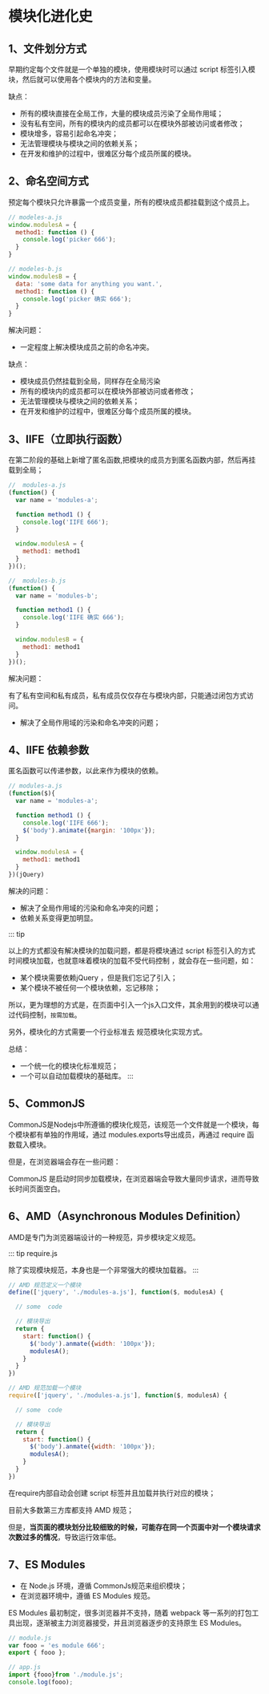 # 模块化进化史

## 1、文件划分方式

早期约定每个文件就是一个单独的模块，使用模块时可以通过 script 标签引入模块，然后就可以使用各个模块内的方法和变量。

缺点：

* 所有的模块直接在全局工作，大量的模块成员污染了全局作用域；
* 没有私有空间，所有的模块内的成员都可以在模块外部被访问或者修改；
* 模块增多，容易引起命名冲突；
* 无法管理模块与模块之间的依赖关系；
* 在开发和维护的过程中，很难区分每个成员所属的模块。

## 2、命名空间方式

预定每个模块只允许暴露一个成员变量，所有的模块成员都挂载到这个成员上。

```js
// modeles-a.js
window.modulesA = {
  method1: function () {
    console.log('picker 666');
  }
}

// modeles-b.js
window.modulesB = {
  data: 'some data for anything you want.',
  method1: function () {
    console.log('picker 确实 666');
  }
}
```

解决问题：

* 一定程度上解决模块成员之前的命名冲突。

缺点：

* 模块成员仍然挂载到全局，同样存在全局污染
* 所有的模块内的成员都可以在模块外部被访问或者修改；
* 无法管理模块与模块之间的依赖关系；
* 在开发和维护的过程中，很难区分每个成员所属的模块。

## 3、IIFE（立即执行函数）

在第二阶段的基础上新增了匿名函数,把模块的成员方到匿名函数内部，然后再挂载到全局；

```js
//  modules-a.js
(function() {
  var name = 'modules-a';

  function method1 () {
    console.log('IIFE 666');
  }

  window.modulesA = {
    method1: method1
  }
})();

//  modules-b.js
(function() {
  var name = 'modules-b';

  function method1 () {
    console.log('IIFE 确实 666');
  }

  window.modulesB = {
    method1: method1
  }
})();
```

解决问题：

有了私有空间和私有成员，私有成员仅仅存在与模块内部，只能通过闭包方式访问。

* 解决了全局作用域的污染和命名冲突的问题；

## 4、IIFE 依赖参数

匿名函数可以传递参数，以此来作为模块的依赖。

```js
// modules-a.js
(function($){
  var name = 'modules-a';

  function method1 () {
    console.log('IIFE 666');
    $('body').animate({margin: '100px'});
  }

  window.modulesA = {
    method1: method1
  }
})(jQuery)
```

解决的问题：

* 解决了全局作用域的污染和命名冲突的问题；
* 依赖关系变得更加明显。

::: tip

以上的方式都没有解决模块的加载问题，都是将模块通过 script 标签引入的方式时间模块加载，也就意味着模块的加载不受代码控制
，就会存在一些问题，如：

* 某个模块需要依赖jQuery ，但是我们忘记了引入；
* 某个模块不被任何一个模块依赖，忘记移除；

所以，更为理想的方式是，在页面中引入一个js入口文件，其余用到的模块可以通过代码控制，`按需加载`。

另外，模块化的方式需要一个行业标准去 规范模块化实现方式。

总结：

* 一个统一化的模块化标准规范；
* 一个可以自动加载模块的基础库。
:::

## 5、CommonJS

CommonJS是Nodejs中所遵循的模块化规范，该规范一个文件就是一个模块，每个模块都有单独的作用域，通过 modules.exports导出成员，再通过 require 函数载入模块。

但是，在浏览器端会存在一些问题：

CommonJS 是启动时同步加载模块，在浏览器端会导致大量同步请求，进而导致长时间页面空白。

## 6、AMD（Asynchronous Modules Definition）

AMD是专门为浏览器端设计的一种规范，异步模块定义规范。

::: tip
require.js

除了实现模块规范，本身也是一个非常强大的模块加载器。
:::

```js
// AMD 规范定义一个模块
define(['jquery', './modules-a.js'], function($, modulesA) {

  // some  code

  // 模块导出
  return {
    start: function() {
      $('body').anmate({width: '100px'});
      modulesA();
    }
  }
})

// AMD 规范加载一个模块
require(['jquery', './modules-a.js'], function($, modulesA) {

  // some  code

  // 模块导出
  return {
    start: function() {
      $('body').anmate({width: '100px'});
      modulesA();
    }
  }
})

```

在require内部自动会创建 script 标签并且加载并执行对应的模块；

目前大多数第三方库都支持 AMD 规范；

但是，**当页面的模块划分比较细致的时候，可能存在同一个页面中对一个模块请求次数过多的情况**，导致运行效率低。

## 7、ES Modules

* 在 Node.js 环境，遵循 CommonJs规范来组织模块；
* 在浏览器环境中，遵循 ES Modules 规范。

ES Modules 最初制定，很多浏览器并不支持，随着 webpack 等一系列的打包工具出现，逐渐被主力浏览器接受，并且浏览器逐步的支持原生 ES Modules。

```js
// module.js
var fooo = 'es module 666';
export { fooo };

// app.js
import {fooo}from './module.js';
console.log(fooo);
```
